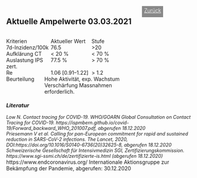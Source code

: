 <html>
  <head>
    <title>Aktuelle Ampelwerte</title>
    <meta charset="utf-8" />
    <meta http-equiv="expires" content="0">
  <style>
 /* FONTS */
 @import url("https://fonts.googleapis.com/css?family=Open+Sans+Condensed:300,700");
</style>
  </head>
  <body> 
 <div style="display:flex;"><h2>Aktuelle Ampelwerte 03.03.2021</h2> <div style="margin-left:2em;padding:3px 6px 0 6px;background-color:#888;color:#fff;font-weight:300;height:27px!important;"><a href="main" style="color:#fff;">Zurück</a></div></div>
    <div class="onecol">
  <div class="ntbl" style="display:flex;width:333px;margin-top:1em;">
    <div class="st0" style="width:120px">
      Kriterien
    </div>
    <div class=" st0" style="width:110px">
      Aktueller Wert
    </div>
    <div class="s0" style="width:100px">
      Stufe
    </div>
    </div>
  <div class="ntbl" style="display:flex;width:333px;">
     <div class="st0" style="width:120px">
      7d-Inzidenz/100k
    </div>
    <div class=" st0" style="width:110px">
      76.5
    </div>
     <div class=" st4b" style="width:100px">
      >20
    </div>
  </div>
  <div class="ntbl" style="display:flex;width:333px;">
     <div class=" st0" style="width:120px">
      Aufklärung CT
    </div>
    <div class=" st0" style="width:110px">
      < 20 %
    </div>
     <div class=" st4b" style="width:100px">
      < 70 %
    </div>
  </div>
  <div class="ntbl" style="display:flex;width:333px;">
    <div class=" st0" style="width:120px">
      Auslastung IPS zert.
    </div>
    <div class=" st0" style="width:110px">
      77.5 %
    </div>
     <div class=" st4b" style="width:100px">
      > 70 %
    </div>
  </div>
  <div class="ntbl" style="display:flex;width:333px;">
    <div class=" st0" style="width:120px">
      Re
    </div>
    <div class=" st0" style="width:110px">
     1.06 [0.91–1.22]
    </div>
    <div class=" st4b" style="width:100px">
      > 1.2
    </div>
    </div>
  <div class="ntbl" style="display:none;width:333px;">
    <div class="tbl0 st0" style="width:120px">
      Grüne Zonen
    </div>
  <div class="tbl5 st0" style="width:210px;">
    Aktuell keine grünen Zonen
    </div>
    </div>
      <div class="ntbl" style="display:flex;width:332px;">
         <div class=" st0" style="width:120px">
      Beurteilung
    </div
        <div class="st0">Hohe Aktivität, exp. Wachstum<br/>Verschärfung Massnahmen erforderlich.</div>
      </div>
<div id="foot" style="font-size:0.9em;margin-top:1em;font-style:italic;">
  <h3>Literatur</h3>
  <div id="ref1">Low N. Contact tracing for COVID-19. WHO/GOARN Global Consultation on Contact Tracing for COVID-19. https://ispmbern.github.io/covid-19/Forward_backward_WHO_201007.pdf, abgerufen 18.12.2020</div>
<div id="ref2">Priesemann V et al. Calling for pan-European commitment for rapid and sustained reduction in SARS-CoV-2 infections. The Lancet, 2020, DOI:https://doi.org/10.1016/S0140-6736(20)32625-8, abgerufen 18.12.2020</div>
  <div id="ref3">Schweizerische Gesellschaft für Intensivmedizin SGI, Zertifizierungskommission. https://www.sgi-ssmi.ch/de/zertifizierte-is.html (abgerufen 18.12.2020)</div>
    </div>
    <div id="ref4">https://www.endcoronavirus.org/ Internationale Aktionsgruppe zur Bekämpfung der Pandemie, abgerufen: 30.12.2020</div>
